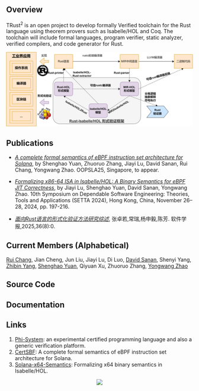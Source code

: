
## Overview

TRust<sup>2</sup> is an open project to develop formally Verified toolchain for the Rust language using theorem provers such as Isabelle/HOL and Coq. The toolchain will include formal languages, program verifier, static analyzer, verified compilers, and code generator for Rust. 

<p align="center">
<img src="overview.png" alt="TRust" width="800px"/>
</p>

## Publications 

- *[A complete formal semantics of eBPF instruction set architecture for Solana](doc/OOPSLA25.pdf)*, by Shenghao Yuan, Zhuoruo Zhang, Jiayi Lu, David Sanan, Rui Chang, Yongwang Zhao. OOPSLA25, Singapore, to appear.

- *[Formalizing x86-64 ISA in Isabelle/HOL: A Binary Semantics for eBPF JIT Correctness](https://link.springer.com/chapter/10.1007/978-981-96-0602-3_11)*, by Jiayi Lu, Shenghao Yuan, David Sanan, Yongwang Zhao. 10th Symposium on Dependable Software Engineering: Theories, Tools and Applications (SETTA 2024), Hong Kong, China, November 26–28, 2024, pp. 197-216.

- *[面向Rust语言的形式化验证方法研究综述](https://www.jos.org.cn/jos/article/abstract/7353)*, 张卓若,常瑞,杨申毅,陈芳. 软件学报,2025,36(8):0. 

## Current Members (Alphabetical)

[Rui Chang](https://person.zju.edu.cn/changrui), Jian Cheng, Jun Liu, Jiayi Lu, Di Luo, [David Sanan](https://davidsanan.github.io/), Shenyi Yang, [Zhibin Yang](https://faculty.nuaa.edu.cn/yangzhibin/zh_CN/index.htm), [Shenghao Yuan](https://shenghaoyuan.github.io/), Qiyuan Xu, Zhuoruo Zhang, [Yongwang Zhao](https://lvpgroup.github.io/)

## Source Code

## Documentation

## Links

1. [Phi-System](https://github.com/xqyww123/phi-system): an experimental certified programming language and also a generic verification platform.
1. [CertSBF](https://github.com/shenghaoyuan/CertSBF): A complete formal semantics of eBPF instruction set architecture for Solana. 
1. [Solana-x64-Semantics](https://github.com/shenghaoyuan/Solana-x64-Semantics): Formalizing x64 binary semantics in Isabelle/HOL. 


<p align="center">
<a href="https://clustrmaps.com/site/1c34d" title="Visit tracker"><img src="//www.clustrmaps.com/map_v2.png?d=TTJIp2Z710NHOwDUNesA6uMqU3dX8kAJiL7b36c4rK0&cl=ffffff"></a>
</p>
